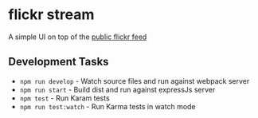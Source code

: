 # flickr stream
A simple UI on top of the [public flickr feed](https://api.flickr.com/services/feeds/photos_public.gne)

## Development Tasks 
- `npm run develop` - Watch source files and run against webpack server
- `npm run start` - Build dist and run against expressJs server
- `npm test` - Run Karam tests
- `npm run test:watch` - Run Karma tests in watch mode
